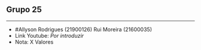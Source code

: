 ## Grupo 25
----------------
* #Allyson Rodrigues (21900126) Rui Moreira (21600035)
* Link Youtube: *Por introduzir*
* Nota: X Valores
